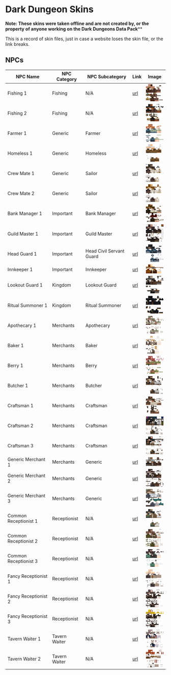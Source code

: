 # Dark Dungeon Skins

__Note: These skins were taken offline and are not created by, or the property of anyone working on the Dark Dungeons Data Pack__**

This is a record of skin files, just in case a website loses the skin file, or the link breaks.

## NPCs

| NPC Name | NPC Category | NPC Subcategory | Link | Image |
| -------- | -------- | -------- | -------- | -------- |
| Fishing 1 | Fishing | N/A | [url](https://mineskin.org/skins/b5d42cca93614c699a3f0269f1b140c4) | ![Fishing 1 Skin](fishing_1.png) |
| Fishing 2 | Fishing | N/A | [url](https://mineskin.org/skins/9204d6aa0e544ae48e8bcb2e0cb1ea0b) | ![Fishing 2 Skin](fishing_2.png) |
| Farmer 1 | Generic | Farmer | [url](https://mineskin.org/skins/717b1f35fe084f9790044b32b31fd127) | ![Farmer 1 Skin](farmer_1.png) |
| Homeless 1 | Generic | Homeless | [url](https://mineskin.org/skins/2b89bd3e66b8481592cb2fdc8f4dc394) | ![Homeless 1 Skin](homeless_1.png) |
| Crew Mate 1 | Generic | Sailor | [url](https://mineskin.org/skins/279124a6fd1145baa63d45363d1c781c) | ![Sailor 1 Skin](sailor_1.png) |
| Crew Mate 2 | Generic | Sailor | [url](https://mineskin.org/skins/df9bd33917a045a98f02e80f117b5d8f) | ![Sailor 2 Skin](sailor_2.png) |
| Bank Manager 1 | Important | Bank Manager | [url](https://mineskin.org/skins/b1430503567d4fadb9c3a3a6ecaca73f) | ![Bank Manager 1 Skin](bank_manager_1.png) |
| Guild Master 1 | Important | Guild Master | [url](https://mineskin.org/skins/33f3b4797f6442debb2cc1239036e923) | ![Guild Master 1 Skin](guild_master_1.png) |
| Head Guard 1 | Important | Head Civil Servant Guard | [url](https://mineskin.org/skins/0ed559e48f744b45956458167cd7b4ca) | ![Head Civil Servant Guard 1 Skin](head_guard_1.png) |
| Innkeeper 1 | Important | Innkeeper | [url](https://mineskin.org/skins/a34e80037c8f4f7aa5f92aeef54a24f7) | ![Innkeeper 1 Skin](innkeeper_1.png) |
| Lookout Guard 1 | Kingdom | Lookout Guard | [url](https://mineskin.org/skins/0b25d461e92749c480d6352879ebd420) | ![Lookout Guard 1 Skin](lookout_guard_1.png) |
| Ritual Summoner 1 | Kingdom | Ritual Summoner | [url](https://mineskin.org/skins/88a4ee5c4a8b4e01a0755f2b414b0556) | ![Ritual Summoner 1 Skin](ritual_summoner_1.png) |
| Apothecary 1 | Merchants | Apothecary | [url](https://mineskin.org/skins/858917c3b27b473f8f246cc2d76a8367) | ![Apothecary 1 Skin](apothecary_1.png) |
| Baker 1 | Merchants | Baker | [url](https://mineskin.org/skins/0c1eb26348904d01b3b8f45bdefbc3d5) | ![Baker 1 Skin](baker_1.png) |
| Berry 1 | Merchants | Berry | [url](https://mineskin.org/skins/d6806097657643edbd3b55f35c020cb0) | ![Berry 1 Skin](berry_1.png) |
| Butcher 1 | Merchants | Butcher | [url](https://mineskin.org/skins/1243a31a257e4035873e4ac2fef147be) | ![Butcher 1 Skin](butcher_1.png) |
| Craftsman 1 | Merchants | Craftsman | [url](https://mineskin.org/skins/38ed4795bbc1476b9f3a5a76e1ebdb5d) | ![Craftsman 1 Skin](craftsman_1.png) |
| Craftsman 2 | Merchants | Craftsman | [url](https://mineskin.org/skins/80bba33526124193bcc0602c038e7206) | ![Craftsman 2 Skin](craftsman_2.png) |
| Craftsman 3 | Merchants | Craftsman | [url](https://mineskin.org/skins/b490b8a8ad86421394e43805c545f4e1) | ![Craftsman 3 Skin](craftsman_3.png) |
| Generic Merchant 1 | Merchants | Generic | [url](https://mineskin.org/skins/1079d03eda424018a7c48e70a07d98dd) | ![Generic Merchant 1 Skin](generic_merchant_1.png) |
| Generic Merchant 2 | Merchants | Generic | [url](https://mineskin.org/skins/6fb6d84a40e548de81f5feb82b15952f) | ![Generic Merchant 2 Skin](generic_merchant_2.png) |
| Generic Merchant 3 | Merchants | Generic | [url](https://mineskin.org/skins/e9d7315abda74d9f880975508b160ee8) | ![Generic Merchant 3 Skin](generic_merchant_3.png) |
| Common Receptionist 1 | Receptionist | N/A | [url](https://mineskin.org/skins/06216e087bfc4e3a948786893f96058e) | ![Common Receptionist 1 Skin](common_receptionist_1.png) |
| Common Receptionist 2 | Receptionist | N/A | [url](https://mineskin.org/skins/ada4ebaafe6a4e519f2f4cd0d79fa1bf) | ![Common Receptionist 2 Skin](common_receptionist_2.png) |
| Common Receptionist 3 | Receptionist | N/A | [url](https://mineskin.org/skins/523c2053b5634690ba04a960d7958190) | ![Common Receptionist 3 Skin](common_receptionist_3.png) |
| Fancy Receptionist 1 | Receptionist | N/A | [url](https://mineskin.org/skins/d17c79abe50943009ed09de4e39af99c) | ![Fancy Receptionist 1 Skin](fancy_receptionist_1.png) |
| Fancy Receptionist 2 | Receptionist | N/A | [url](https://mineskin.org/skins/14acbd9502aa4b3285e7d38443ad10d0) | ![Fancy Receptionist 2 Skin](fancy_receptionist_2.png) |
| Fancy Receptionist 3 | Receptionist | N/A | [url](https://mineskin.org/skins/94b8b4114f814d09a911dcd9de401412) | ![Fancy Receptionist 3 Skin](fancy_receptionist_3.png) |
| Tavern Waiter 1 | Tavern Waiter | N/A | [url](https://mineskin.org/skins/3a4cd923956349d4aa2186d34af41736) | ![Tavern Waiter 1 Skin](tavern_waiter_1.png) |
| Tavern Waiter 2 | Tavern Waiter | N/A | [url](https://mineskin.org/skins/df9bd33917a045a98f02e80f117b5d8f) | ![Tavern Waiter 2 Skin](tavern_waiter_2.png) |
